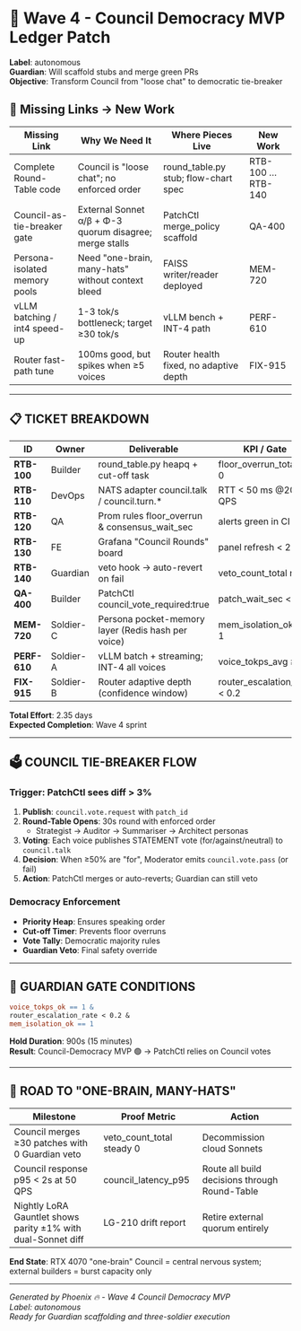 # 📑 Wave 4 - Council Democracy MVP Ledger Patch
**Label**: autonomous  
**Guardian**: Will scaffold stubs and merge green PRs  
**Objective**: Transform Council from "loose chat" to democratic tie-breaker  

## 🎯 **Missing Links → New Work**

| Missing Link | Why We Need It | Where Pieces Live | New Work |
|--------------|----------------|-------------------|----------|
| Complete Round-Table code | Council is "loose chat"; no enforced order | round_table.py stub; flow-chart spec | RTB-100 … RTB-140 |
| Council-as-tie-breaker gate | External Sonnet α/β + Φ-3 quorum disagree; merge stalls | PatchCtl merge_policy scaffold | QA-400 |
| Persona-isolated memory pools | Need "one-brain, many-hats" without context bleed | FAISS writer/reader deployed | MEM-720 |
| vLLM batching / int4 speed-up | 1-3 tok/s bottleneck; target ≥30 tok/s | vLLM bench + INT-4 path | PERF-610 |
| Router fast-path tune | 100ms good, but spikes when ≥5 voices | Router health fixed, no adaptive depth | FIX-915 |

---

## 📋 **TICKET BREAKDOWN**

| ID | Owner | Deliverable | KPI / Gate | Effort |
|----|-------|-------------|------------|--------|
| **RTB-100** | Builder | round_table.py heapq + cut-off task | floor_overrun_total == 0 | 0.5 d |
| **RTB-110** | DevOps | NATS adapter council.talk / council.turn.* | RTT < 50 ms @200 QPS | 0.25 d |
| **RTB-120** | QA | Prom rules floor_overrun & consensus_wait_sec | alerts green in CI | 0.1 d |
| **RTB-130** | FE | Grafana "Council Rounds" board | panel refresh < 2 s | 0.1 d |
| **RTB-140** | Guardian | veto hook → auto-revert on fail | veto_count_total rises | 0.25 d |
| **QA-400** | Builder | PatchCtl council_vote_required:true | patch_wait_sec < 60 | 0.2 d |
| **MEM-720** | Soldier-C | Persona pocket-memory layer (Redis hash per voice) | mem_isolation_ok == 1 | 0.3 d |
| **PERF-610** | Soldier-A | vLLM batch + streaming; INT-4 all voices | voice_tokps_avg ≥ 30 | 0.3 d |
| **FIX-915** | Soldier-B | Router adaptive depth (confidence window) | router_escalation_rate < 0.2 | 0.2 d |

**Total Effort**: 2.35 days  
**Expected Completion**: Wave 4 sprint  

---

## 🗳️ **COUNCIL TIE-BREAKER FLOW**

### **Trigger**: PatchCtl sees diff > 3%
1. **Publish**: `council.vote.request` with `patch_id`
2. **Round-Table Opens**: 30s round with enforced order
   - Strategist → Auditor → Summariser → Architect personas
3. **Voting**: Each voice publishes STATEMENT vote (for/against/neutral) to `council.talk`
4. **Decision**: When ≥50% are "for", Moderator emits `council.vote.pass` (or fail)
5. **Action**: PatchCtl merges or auto-reverts; Guardian can still veto

### **Democracy Enforcement**
- **Priority Heap**: Ensures speaking order
- **Cut-off Timer**: Prevents floor overruns
- **Vote Tally**: Democratic majority rules
- **Guardian Veto**: Final safety override

---

## 🎯 **GUARDIAN GATE CONDITIONS**

```makefile
voice_tokps_ok == 1 &
router_escalation_rate < 0.2 &
mem_isolation_ok == 1
```

**Hold Duration**: 900s (15 minutes)  
**Result**: Council-Democracy MVP 🟢 → PatchCtl relies on Council votes

---

## 🌅 **ROAD TO "ONE-BRAIN, MANY-HATS"**

| Milestone | Proof Metric | Action |
|-----------|--------------|--------|
| Council merges ≥30 patches with 0 Guardian veto | veto_count_total steady 0 | Decommission cloud Sonnets |
| Council response p95 < 2s at 50 QPS | council_latency_p95 | Route all build decisions through Round-Table |
| Nightly LoRA Gauntlet shows parity ±1% with dual-Sonnet diff | LG-210 drift report | Retire external quorum entirely |

**End State**: RTX 4070 "one-brain" Council = central nervous system; external builders = burst capacity only

---

*Generated by Phoenix 🔥 - Wave 4 Council Democracy MVP*  
*Label: autonomous*  
*Ready for Guardian scaffolding and three-soldier execution* 